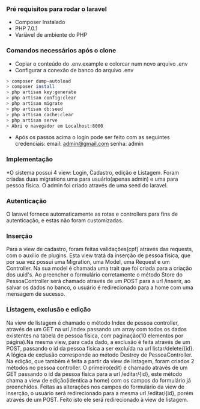 ### Pré requisitos para rodar o laravel

* Composer Instalado
* PHP 7.0.1
* Variável de ambiente do PHP


### Comandos necessários após o clone

* Copiar o conteúdo do .env.example e colorcar num novo arquivo .env
* Configurar a conexão de banco do arquivo .env

```bash
> composer dump-autoload
> composer install
> php artisan key:generate
> php artisan config:clear
> php artisan migrate
> php artisan db:seed
> php artisan cache:clear
> php artisan serve
> Abri o navegador em Localhost:8000
```
* Após os passos acima o login pode ser feito com as seguintes credenciais: email: admin@gmail.com senha: admin

### Implementação

*O sistema possui 4 view: Login, Cadastro, edição e Listagem. Foram criadas duas migrations uma para usuário(apenas admin) e uma para pessoa física. O admin foi criado através de uma seed do laravel.

### Autenticação
 O laravel fornece automaticamente as rotas e controllers para fins de autenticação, e estas não foram customizadas. 
 
 ### Inserção
 Para a view de cadastro, foram feitas validações(cpf) através das requests, com o auxilio de plugins. Esta view tratá da inserção de pessoa física, que por sua vez possui uma Migration, uma Model, uma Request e um Controller. Na sua model é chamada uma trait que foi criada para a criação dos uuid's. Ao preencher o formulário corretamente o método Store do PessoaController será chamado através de um POST para a url /inserir, ao salvar os dados no banco, o usuário é redirecionado para a home com uma mensagem de sucesso.
 
 ### Listagem, exclusão e edição
 Na view de listagem é chamado o método Index de pessoa controller, através de um GET na url /index passando um array com todos os dados existentes na tabela de pessoa física, com paginação(10 elementos por página).Na mesma view, para cada dado, a exclusão é feita através de um POST, passando o id da pessoa física a ser excluída na url listar/delete/{id}. A lógica de exclusão corresponde ao método Destroy de PessoaController. Na edição, que também é feita a partir da view de listagem, foram criados 2 métodos no pessoa controller. O primeiro(edit) é chamado através de um GET passando o id da pessoa física para a url /editar/{id}, este método chama a view de edição(identica a home) com os campos do formulário já preenchidos. Feitas as alterações nos campos do formulário da view de inserção, o usuário será redirecionado para a mesma url /editar/{id}, porém através de um POST. Feito isto ele será redirecionado à view de listagem.
